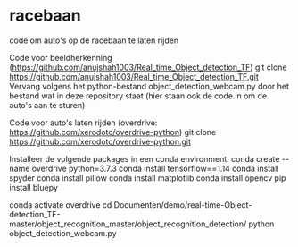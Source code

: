 # racebaan
code om auto's op de racebaan te laten rijden

Code voor beeldherkenning (https://github.com/anujshah1003/Real_time_Object_detection_TF)
git clone https://github.com/anujshah1003/Real_time_Object_detection_TF.git
Vervang volgens het python-bestand object_detection_webcam.py door het bestand wat in deze repository staat (hier staan ook de code in om de auto's aan te sturen)

Code voor auto's laten rijden (overdrive: https://github.com/xerodotc/overdrive-python)
git clone https://github.com/xerodotc/overdrive-python.git

Installeer de volgende packages in een conda environment:
conda create --name overdrive python=3.7.3
conda install tensorflow==1.14
conda install spyder
conda install pillow
conda install matplotlib
conda install opencv
pip install bluepy

conda activate overdrive 
cd Documenten/demo/real-time-Object-detection_TF-master/object_recognition_master/object_recognition_detection/
python object_detection_webcam.py
